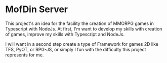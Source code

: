 # MofDin Server

This project's an idea for the facility the creation of MMORPG games in Typescript with NodeJs. At first, I'm want to develop my skills with creation of games, improve my skills with Typescript and NodeJs.

I will want in a second step create a type of Framework for games 2D like TFS, PyOT, or RPG-JS, or simply I fun with the difficulty this project represents for me.
